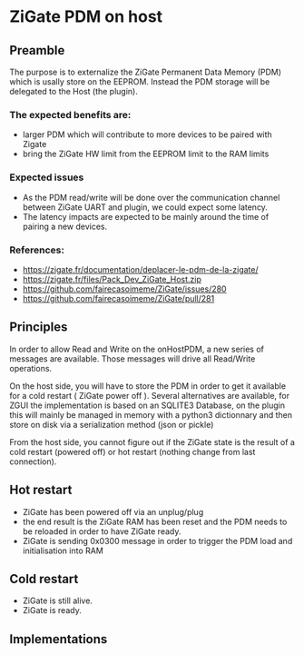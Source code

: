 # ZiGate PDM on host

## Preamble

The purpose is to externalize the ZiGate Permanent Data Memory (PDM) which is usally store on the EEPROM. 
Instead the PDM storage will be delegated to the Host (the plugin).

### The expected benefits are:
* larger PDM which will contribute to more devices to be paired with Zigate
* bring the ZiGate HW limit from the EEPROM limit to the RAM limits


### Expected issues
* As the PDM read/write will be done over the communication channel between ZiGate UART and plugin, we could expect some 
latency.
* The latency impacts are expected to be mainly around the time of pairing a new devices.


### References:
* https://zigate.fr/documentation/deplacer-le-pdm-de-la-zigate/
* https://zigate.fr/files/Pack_Dev_ZiGate_Host.zip
* https://github.com/fairecasoimeme/ZiGate/issues/280
* https://github.com/fairecasoimeme/ZiGate/pull/281


## Principles

In order to allow Read and Write on the onHostPDM, a new series of messages are available. Those messages will drive 
all Read/Write operations.

On the host side, you will have to store the PDM in order to get it available for a cold restart ( ZiGate power off ). 
Several alternatives are available, for ZGUI the implementation is based on an SQLITE3 Database, on the plugin this will 
mainly be managed in memory with a python3 dictionnary and then store on disk via a serialization method (json or pickle)

From the host side, you cannot figure out if the ZiGate state is the result of a cold restart (powered off) or hot restart (nothing change from last connection).

## Hot restart

* ZiGate has been powered off via an unplug/plug
* the end result is the ZiGate RAM has been reset and the PDM needs to be reloaded in order to have ZiGate ready.
* ZiGate is sending 0x0300 message in order to trigger the PDM load and initialisation into RAM

## Cold restart

* ZiGate is still alive.
* ZiGate is ready.

## Implementations

